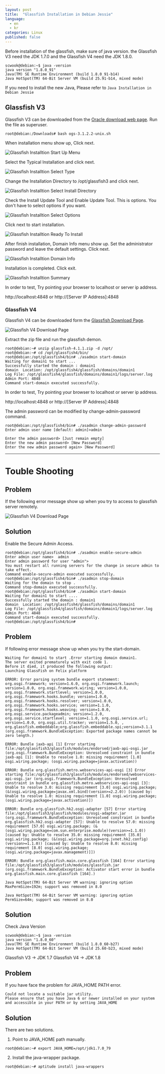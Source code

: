 ```yaml
---
layout: post
title:  "Glassfish Installation in Debian Jessie"
language:
  - en
  - kr
categories: Linux
published: false
---
```

Before installation of the glassfish, make sure of java version. the Glassfish V3 need the JDK 1.7.0 and the Glassfish V4 need the JDK 1.8.0.

~~~
scwook@debian:~$ java -version
java version "1.8.0_91"
Java(TM) SE Runtime Environment (build 1.8.0_91-b14)
Java HotSpot(TM) 64-Bit Server VM (build 25.91-b14, mixed mode)
~~~
If you need to install the new Java, Please refer to `Java Installation in Debian Jessie`

Glassfish V3
-------------
Glassfish V3 can be downloaded from the [Oracle download web page](http://www.oracle.com/technetwork/java/javaee/downloads/index.html).
Run the file as superuser.

~~~
root@debian:/Downloads# bash ogs-3.1.2.2-unix.sh
~~~
When installation menu show up, Click next.

![Glassfish Installtion Start Up Menu]({{site.url}}/images/glassfish_inst_capture_1.png)

Select the Typical Installation and click next.

![Glassfish Installtion Select Type]({{site.url}}/images/glassfish_inst_capture_2.png)

Change the Installation Directory to /opt/glassfish3 and click next.

![Glassfish Installtion Select Install Directory]({{site.url}}/images/glassfish_inst_capture_3.png)

Check the Install Update Tool and Enable Update Tool. This is options. You don't have to select options if you want.

![Glassfish Installtion Select Options]({{site.url}}/images/glassfish_inst_capture_4.png)

Click next to start installation.

![Glassfish Installtion Ready To Install]({{site.url}}/images/glassfish_inst_capture_5.png)

After finish installation, Domain Info menu show up. Set the administrator password and leave the default settings. Click next.

![Glassfish Installtion Domain Info]({{site.url}}/images/glassfish_inst_capture_6.png)

Installation is completed. Click exit.

![Glassfish Installtion Summary]({{site.url}}/images/glassfish_inst_capture_7.png)

In order to test, Try pointing your browser to localhost or server ip address.

http://localhost:4848 or http://[Server IP Address]:4848

### Glassfish V4

Glassfish V4 can be downloaded form the [Glassfish Download Page](https://glassfish.java.net/download.html).

![Glassfish V4 Download Page]({{site.url}}/images/glassfishv4_web_page_capture.png)

Extract the zip file and run the glassfish demon.

~~~
root@debian:~# unzip glassfish-4.1.1.zip -d /opt/
root@debian:~# cd /opt/glassfish4/bin/
root@debian:/opt/glassfish4/bin# ./asadmin start-domain
Waiting for domain1 to start ...
Successfully started the domain : domain1
domain  Location: /opt/glassfish4/glassfish/domains/domain1
Log File: /opt/glassfish4/glassfish/domains/domain1/logs/server.log
Admin Port: 4848
Command start-domain executed successfully.
~~~
In order to test, Try pointing your browser to localhost or server ip address.

http://localhost:4848 or http://[Server IP Address]:4848

The admin password can be modified by change-admin-password command.

~~~
root@debian:/opt/glassfish4/bin# ./asadmin change-admin-password
Enter admin user name [default: admin]>admin

Enter the admin password> [Just remain empty]
Enter the new admin password> [New Password] 
Enter the new admin password again> [New Password]
~~~

* * *

Touble Shooting
===============

Problem
--------
If the following error message show up when you try to access to glassfish server remotely.

![Glassfish V4 Download Page]({{site.url}}/images/glassfish_remote_login.png)

Solution
--------
Enable the Secure Admin Access.

~~~
root@debian:/opt/glassfish4/bin# ./asadmin enable-secure-admin
Enter admin user name>  admin
Enter admin password for user "admin"> 
You must restart all running servers for the change in secure admin to take effect.
Command enable-secure-admin executed successfully.
root@debian:/opt/glassfish4/bin# ./asadmin stop-domain
Waiting for the domain to stop .
Command stop-domain executed successfully.
root@debian:/opt/glassfish4/bin# ./asadmin start-domain
Waiting for domain1 to start ....
Successfully started the domain : domain1
domain  Location: /opt/glassfish4/glassfish/domains/domain1
Log File: /opt/glassfish4/glassfish/domains/domain1/logs/server.log
Admin Port: 4848
Command start-domain executed successfully.
root@debian:/opt/glassfish4/bin# 
~~~

Problem
-------
If following error message show up when you try the start-domain.

~~~
Waiting for domain1 to start .Error starting domain domain1.
The server exited prematurely with exit code 1.
Before it died, it produced the following output:
Launching GlassFish on Felix platform

ERROR: Error parsing system bundle export statement: org.osgi.framework; version=1.6.0, org.osgi.framework.launch; version=1.0.0, org.osgi.framework.wiring; version=1.0.0, org.osgi.framework.startlevel; version=1.0.0, org.osgi.framework.hooks.bundle; version=1.0.0, org.osgi.framework.hooks.resolver; version=1.0.0, org.osgi.framework.hooks.service; version=1.1.0, org.osgi.framework.hooks.weaving; version=1.0.0, org.osgi.service.packageadmin; version=1.2.0, org.osgi.service.startlevel; version=1.1.0, org.osgi.service.url; version=1.0.0, org.osgi.util.tracker; version=1.5.0, , org.glassfish.embeddable;org.glassfish.embeddable.spi;version=3.1.1 (org.osgi.framework.BundleException: Exported package names cannot be zero length.)

ERROR: Bundle jaxb-api [1] Error starting file:/opt/glassfish3/glassfish/modules/endorsed/jaxb-api-osgi.jar (org.osgi.framework.BundleException: Unresolved constraint in bundle jaxb-api [1]: Unable to resolve 1.0: missing requirement [1.0] osgi.wiring.package; (osgi.wiring.package=javax.activation))

ERROR: Bundle org.glassfish.metro.webservices-api-osgi [3] Error starting file:/opt/glassfish3/glassfish/modules/endorsed/webservices-api-osgi.jar (org.osgi.framework.BundleException: Unresolved constraint in bundle org.glassfish.metro.webservices-api-osgi [3]: Unable to resolve 3.0: missing requirement [3.0] osgi.wiring.package; (&(osgi.wiring.package=javax.xml.bind)(version>=2.2.0)) [caused by: Unable to resolve 1.0: missing requirement [1.0] osgi.wiring.package; (osgi.wiring.package=javax.activation)])

ERROR: Bundle org.glassfish.hk2.osgi-adapter [57] Error starting file:/opt/glassfish3/glassfish/modules/osgi-adapter.jar (org.osgi.framework.BundleException: Unresolved constraint in bundle org.glassfish.hk2.osgi-adapter [57]: Unable to resolve 57.0: missing requirement [57.0] osgi.wiring.package; (&(osgi.wiring.package=com.sun.enterprise.module)(version>=1.1.0)) [caused by: Unable to resolve 35.0: missing requirement [35.0] osgi.wiring.package; (&(osgi.wiring.package=org.jvnet.hk2.config)(version>=1.1.0)) [caused by: Unable to resolve 8.0: missing requirement [8.0] osgi.wiring.package; (osgi.wiring.package=javax.management)]])

ERROR: Bundle org.glassfish.main.core.glassfish [164] Error starting file:/opt/glassfish3/glassfish/modules/glassfish.jar (org.osgi.framework.BundleException: Activator start error in bundle org.glassfish.main.core.glassfish [164].)

Java HotSpot(TM) 64-Bit Server VM warning: ignoring option MaxPermSize=192m; support was removed in 8.0

Java HotSpot(TM) 64-Bit Server VM warning: ignoring option PermSize=64m; support was removed in 8.0
~~~

Solution
--------
Check Java Version
~~~
scwook@debian:~$ java -version
java version "1.8.0_60"
Java(TM) SE Runtime Environment (build 1.8.0_60-b27)
Java HotSpot(TM) 64-Bit Server VM (build 25.60-b23, mixed mode)
~~~
Glassfish V3 -> JDK 1.7
Glassfish V4 -> JDK 1.8

Problem
-------
If you have face the problem for JAVA_HOME PATH error.
~~~
Could not locate a suitable jar utility.
Please ensure that you have Java 6 or newer installed on your system and accessible in your PATH or by setting JAVA_HOME
~~~

Solution
--------
There are two solutions.
1. Point to JAVA_HOME path manually.
~~~
root@debian:~# export JAVA_HOME=/opt/jdk1.7.0_79
~~~
2. Install the java-wrapper package.
~~~
root@debian:~# aptitude install java-wrappers
~~~
